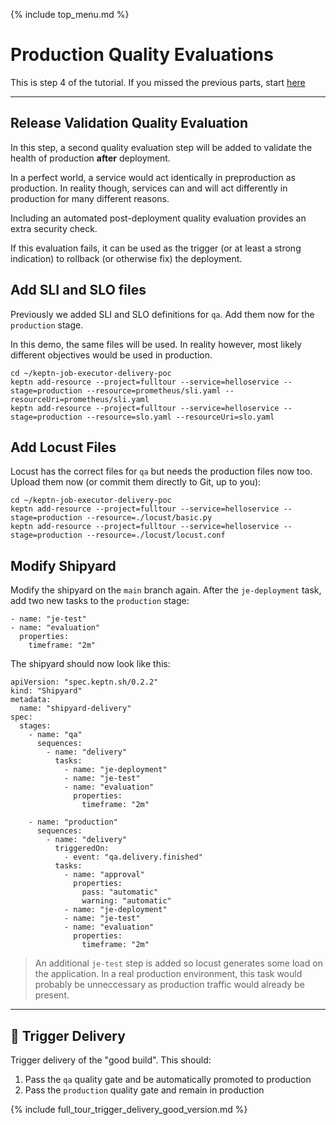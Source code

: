 {% include top_menu.md %}

# Production Quality Evaluations
This is step 4 of the tutorial. If you missed the previous parts, start [here](full-tour.md)

----

## Release Validation Quality Evaluation

In this step, a second quality evaluation step will be added to validate the health of production **after** deployment.

In a perfect world, a service would act identically in preproduction as production. In reality though, services can and will act differently in production for many different reasons.

Including an automated post-deployment quality evaluation provides an extra security check.

If this evaluation fails, it can be used as the trigger (or at least a strong indication) to rollback (or otherwise fix) the deployment.

## Add SLI and SLO files

Previously we added SLI and SLO definitions for `qa`. Add them now for the `production` stage.

In this demo, the same files will be used. In reality however, most likely different objectives would be used in production.

```
cd ~/keptn-job-executor-delivery-poc
keptn add-resource --project=fulltour --service=helloservice --stage=production --resource=prometheus/sli.yaml --resourceUri=prometheus/sli.yaml
keptn add-resource --project=fulltour --service=helloservice --stage=production --resource=slo.yaml --resourceUri=slo.yaml
```

## Add Locust Files

Locust has the correct files for `qa` but needs the production files now too. Upload them now (or commit them directly to Git, up to you):

```
cd ~/keptn-job-executor-delivery-poc
keptn add-resource --project=fulltour --service=helloservice --stage=production --resource=./locust/basic.py
keptn add-resource --project=fulltour --service=helloservice --stage=production --resource=./locust/locust.conf
```

## Modify Shipyard

Modify the shipyard on the `main` branch again. After the `je-deployment` task, add two new tasks to the `production` stage:

```
- name: "je-test"
- name: "evaluation"
  properties:
    timeframe: "2m"
```

The shipyard should now look like this:

```
apiVersion: "spec.keptn.sh/0.2.2"
kind: "Shipyard"
metadata:
  name: "shipyard-delivery"
spec:
  stages:
    - name: "qa"
      sequences:
        - name: "delivery"
          tasks:
            - name: "je-deployment"
            - name: "je-test"
            - name: "evaluation"
              properties:
                timeframe: "2m"

    - name: "production"
      sequences:
        - name: "delivery"
          triggeredOn:
            - event: "qa.delivery.finished"
          tasks:
            - name: "approval"
              properties:
                pass: "automatic"
                warning: "automatic"
            - name: "je-deployment"
            - name: "je-test"
            - name: "evaluation"
              properties:
                timeframe: "2m"
```

> An additional `je-test` step is added so locust generates some load on the application. In a real production environment, this task would probably be unneccessary as production traffic would already be present.

----

## 🎉 Trigger Delivery

Trigger delivery of the "good build". This should:

1. Pass the `qa` quality gate and be automatically promoted to production
2. Pass the `production` quality gate and remain in production

{% include full_tour_trigger_delivery_good_version.md %}
